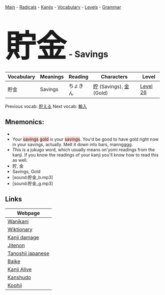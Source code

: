 <style> bigfont {font-size: 100px}</style>
[Main](../README.md) -
[Radicals](../radicals.md) -
[Kanjis](../kanjis.md) -
[Vocabulary](../vocabulary.md) -
[Levels](../levels.md) -
[Grammar](../grammar.md)
# <bigfont> 貯金</bigfont> - Savings 

| Vocabulary | Meanings | Reading | Characters | Level |
| --- | --- | --- | --- | --- |
| 貯金 | Savings | ちょきん |  [貯](../kanjis/貯.md) (Savings), [金](../kanjis/金.md) (Gold) | [Level 26](../levels/wk_level26.md) |

Previous vocab: [貯える](貯える.md) Next vocab: [輸入](輸入.md) 

## Mnemonics:

* 
* Your <span style="background-color:#ffcccb"> savings</span> <span style="background-color:#ffcccb"> gold</span> is your <span style="background-color:#ffcccb"> savings</span>. You'd be good to have gold right now in your savings, actually. Melt it down into bars, manngggg.
* This is a jukugo word, which usually means on'yomi readings from the kanji. If you know the readings of your kanji you'll know how to read this as well.
* 貯, 金
* Savings, Gold
* [sound:貯金_b.mp3]
* [sound:貯金_g.mp3]


## Links 

| Webpage |
| --- |
| [Wanikani          ](https://www.wanikani.com/kanji/貯金) |
| [Wiktionary        ](https://en.wiktionary.org/wiki/貯金) |
| [Kanji damage      ](http://www.kanjidamage.com/kanji/search?utf8=✓&q=貯金) |
| [Jitenon           ](https://jitenon.com/kanji/貯金) |
| [Tanoshii japanese ](https://www.tanoshiijapanese.com/dictionary/kanji.cfm?k=貯金) |
| [Baike             ](https://baike.baidu.com/item/貯金) |
| [Kanji Alive       ](https://app.kanjialive.com/貯金) |
| [Kanshudo          ](https://www.kanshudo.com/searchmn?q=貯金) |
| [Koohii            ](https://kanji.koohii.com/study/kanji/貯金) |
